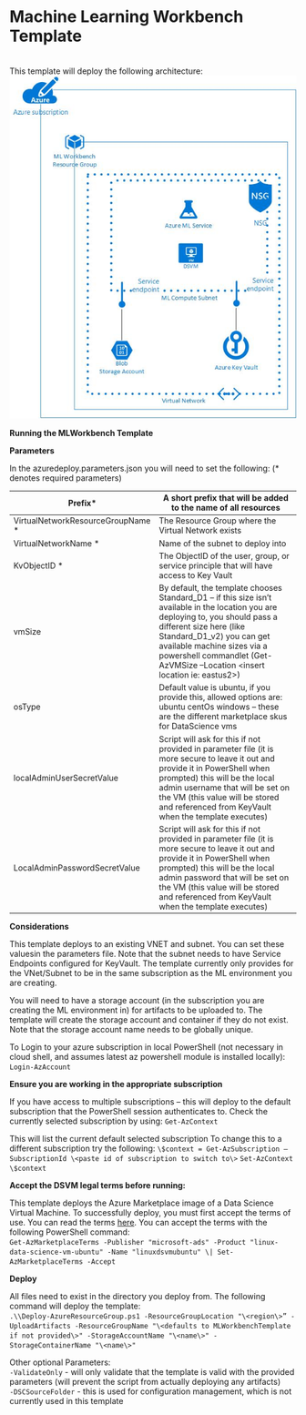 # Machine Learning Workbench Template

<br>This template will deploy the following architecture:
<br>![Architecture Diagram](https://github.com/Azure/MLWorkbenchTemplate/blob/master/MLWorkbench%20Template%20Architecture.jpg?raw=true)

**Running the MLWorkbench Template**

**Parameters**

In the azuredeploy.parameters.json you will need to set the following: (\*
denotes required parameters)

| Prefix\*                               | A short prefix that will be added to the name of all resources                                                                                                                                                                                                                                         |
|----------------------------------------|--------------------------------------------------------------------------------------------------------------------------------------------------------------------------------------------------------------------------------------------------------------------------------------------------------|
| VirtualNetworkResourceGroupName \*     | The Resource Group where the Virtual Network exists                                                                                                                                                                                                                                                    |
| VirtualNetworkName \*                  | Name of the subnet to deploy into                                                                                                                                                                                                                                                                      |
| KvObjectID \*                          | The ObjectID of the user, group, or service principle that will have access to Key Vault                                                                                                                                                                                                               |
| vmSize                                 | By default, the template chooses Standard_D1 – if this size isn’t available in the location you are deploying to, you should pass a different size here (like Standard_D1_v2) you can get available machine sizes via a powershell commandlet (Get-AzVMSize –Location \<insert location ie: eastus2\>) |
| osType                                 | Default value is ubuntu, if you provide this, allowed options are: ubuntu centOs windows – these are the different marketplace skus for DataScience vms                                                                                                                                                |
| localAdminUserSecretValue              | Script will ask for this if not provided in parameter file (it is more secure to leave it out and provide it in PowerShell when prompted) this will be the local admin username that will be set on the VM (this value will be stored and referenced from KeyVault when the template executes)         |
| LocalAdminPasswordSecretValue          | Script will ask for this if not provided in parameter file (it is more secure to leave it out and provide it in PowerShell when prompted) this will be the local admin password that will be set on the VM (this value will be stored and referenced from KeyVault when the template executes)         |

**Considerations**

This template deploys to an existing VNET and subnet. You can set these valuesin the parameters file. Note that the subnet needs to have Service Endpoints configured for KeyVault. The template currently only provides for the VNet/Subnet to be in the same subscription as the ML environment you are creating.

You will need to have a storage account (in the subscription you are creating the ML environment in) for artifacts to be uploaded to. The template will create the storage account and container if they do not exist. Note that the storage account name needs to be globally unique.

To Login to your azure subscription in local PowerShell (not necessary in cloud shell, and assumes latest az powershell module is installed locally): `Login-AzAccount`

**Ensure you are working in the appropriate subscription**

If you have access to multiple subscriptions – this will deploy to the default subscription that the PowerShell session authenticates to. Check the currently selected subscription by using: `Get-AzContext`

This will list the current default selected subscription To change this to a different subscription try the following: 
`\$context = Get-AzSubscription –SubscriptionId \<paste id of subscription to switch to\>` 
`Set-AzContext \$context`

**Accept the DSVM legal terms before running:**

This template deploys the Azure Marketplace image of a Data Science Virtual Machine. To successfully deploy, you must first accept the terms of use. You can read the terms [here](https://storelegalterms.blob.core.windows.net/legalterms/3E5ED_legalterms_MICROSOFT%253a2DADS%253a24LINUX%253a2DDATA%253a2DSCIEN). 
You can accept the terms with the following PowerShell command: 
<br/>`Get-AzMarketplaceTerms -Publisher "microsoft-ads" -Product "linux-data-science-vm-ubuntu" -Name "linuxdsvmubuntu" \| Set-AzMarketplaceTerms -Accept`

**Deploy**

All files need to exist in the directory you deploy from. The following command will deploy the template:
<br/>`.\\Deploy-AzureResourceGroup.ps1 -ResourceGroupLocation "\<region\>” -UploadArtifacts -ResourceGroupName "\<defaults to MLWorkbenchTemplate if not provided\>" -StorageAccountName "\<name\>" -StorageContainerName "\<name\>"`

Other optional Parameters:
<br/>`-ValidateOnly` - will only validate that the template is valid with the provided parameters (will prevent the script from actually deploying any artifacts)
<br/>`-DSCSourceFolder` - this is used for configuration management, which is not currently used in this template
